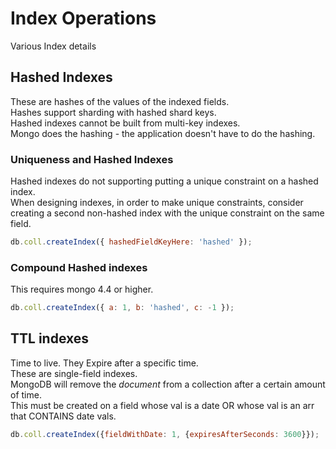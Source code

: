 # Index Operations

Various Index details

## Hashed Indexes

These are hashes of the values of the indexed fields.  
Hashes support sharding with hashed shard keys.  
Hashed indexes cannot be built from multi-key indexes.  
Mongo does the hashing - the application doesn't have to do the hashing.

### Uniqueness and Hashed Indexes

Hashed indexes do not supporting putting a unique constraint on a hashed index.  
When designing indexes, in order to make unique constraints, consider creating a second non-hashed index with the unique constraint on the same field.

```js
db.coll.createIndex({ hashedFieldKeyHere: 'hashed' });
```

### Compound Hashed indexes

This requires mongo 4.4 or higher.

```js
db.coll.createIndex({ a: 1, b: 'hashed', c: -1 });
```

## TTL indexes

Time to live. They Expire after a specific time.  
These are single-field indexes.  
MongoDB will remove the _document_ from a collection after a certain amount of time.  
This must be created on a field whose val is a date OR whose val is an arr that CONTAINS date vals.

```js
db.coll.createIndex({fieldWithDate: 1, {expiresAfterSeconds: 3600}});
```
